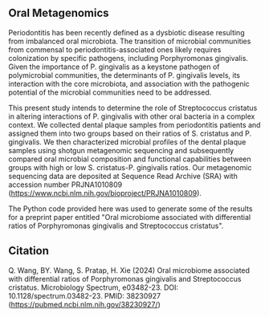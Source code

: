 Oral Metagenomics
----------
Periodontitis has been recently defined as a dysbiotic disease resulting from imbalanced oral microbiota. The transition of microbial communities from commensal to periodontitis-associated ones likely requires colonization by specific pathogens, including Porphyromonas gingivalis. Given the importance of P. gingivalis as a keystone pathogen of polymicrobial communities, the determinants of P. gingivalis levels, its interaction with the core microbiota, and association with the pathogenic potential of the microbial communities need to be addressed.

This present study intends to determine the role of Streptococcus cristatus in altering interactions of P. gingivalis with other oral bacteria in a complex context. We collected dental plaque samples from periodontitis patients and assigned them into two groups based on their ratios of S. cristatus and P. gingivalis. We then characterized microbial profiles of the dental plaque samples using shotgun metagenomic sequencing and subsequently compared oral microbial composition and functional capabilities between groups with high or low S. cristatus-P. gingivalis ratios. Our metagenomic sequencing data are deposited at Sequence Read Archive (SRA) with accession number PRJNA1010809 (https://www.ncbi.nlm.nih.gov/bioproject/PRJNA1010809).  

The Python code provided here was used to generate some of the results for a preprint paper entitled "Oral microbiome associated with differential ratios of Porphyromonas gingivalis and Streptococcus cristatus".

Citation
----------
Q. Wang, BY. Wang, S. Pratap, H. Xie (2024) Oral microbiome associated with differential ratios of Porphyromonas gingivalis and Streptococcus cristatus. Microbiology Spectrum, e03482-23. DOI: 10.1128/spectrum.03482-23. PMID: 38230927 (https://pubmed.ncbi.nlm.nih.gov/38230927/)

